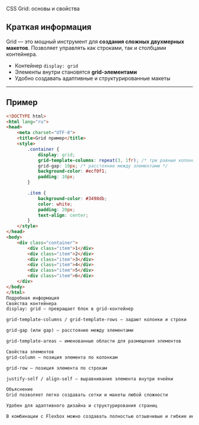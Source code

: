 CSS Grid: основы и свойства

## Краткая информация
Grid — это мощный инструмент для **создания сложных двухмерных макетов**. Позволяет управлять как строками, так и столбцами контейнера.  

- Контейнер `display: grid`  
- Элементы внутри становятся **grid-элементами**  
- Удобно создавать адаптивные и структурированные макеты  

---

## Пример

```html
<!DOCTYPE html>
<html lang="ru">
<head>
    <meta charset="UTF-8">
    <title>Grid пример</title>
    <style>
        .container {
            display: grid;
            grid-template-columns: repeat(3, 1fr); /* три равные колонки */
            grid-gap: 10px; /* расстояние между элементами */
            background-color: #ecf0f1;
            padding: 10px;
        }

        .item {
            background-color: #3498db;
            color: white;
            padding: 20px;
            text-align: center;
        }
    </style>
</head>
<body>
    <div class="container">
        <div class="item">1</div>
        <div class="item">2</div>
        <div class="item">3</div>
        <div class="item">4</div>
        <div class="item">5</div>
        <div class="item">6</div>
    </div>
</body>
</html>
Подробная информация
Свойства контейнера
display: grid — превращает блок в grid-контейнер

grid-template-columns / grid-template-rows — задают колонки и строки

grid-gap (или gap) — расстояние между элементами

grid-template-areas — именованные области для размещения элементов

Свойства элементов
grid-column — позиция элемента по колонкам

grid-row — позиция элемента по строкам

justify-self / align-self — выравнивание элемента внутри ячейки

Объяснение
Grid позволяет легко создавать сетки и макеты любой сложности

Удобен для адаптивного дизайна и структурирования страниц

В комбинации с Flexbox можно создавать полностью отзывчивые и гибкие интерфейсы